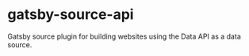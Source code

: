 # gatsby-source-api
Gatsby source plugin for building websites using the Data API as a data source.

